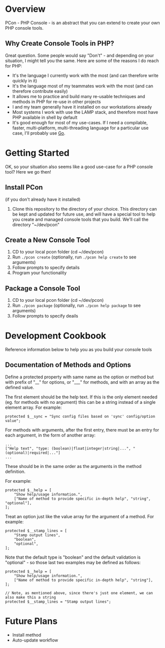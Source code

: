 # Overview
PCon - PHP Console - is an abstract that you can extend to create your own PHP console tools.

## Why Create Console Tools in PHP?
Great question.  Some people would say "Don't" - and depending on your situation, I might tell you
the same.  Here are some of the reasons I do reach for PHP:

 - It's the language I currently work with the most (and can therefore write quickly in it)
 - It's the language most of my teammates work with the most (and can therefore contribute easily)
 - It allows me to practice and build many re-usable techniques and methods in PHP for re-use in
   other projects
 - I and my team generally have it installed on our workstations already
 - Most systems I work with use the LAMP stack, and therefore most have PHP available in shell by
   default
 - It's good enough for most of my use-cases.  If I need a compilable, faster,
   multi-platform, multi-threading language for a particular use case, I'll probably use [Go](http://golang.org).

# Getting Started
OK, so your situation also seems like a good use-case for a PHP console tool?  Here we go then!

## Install PCon
(if you don't already have it installed)

 1. Clone this repository to the directory of your choice.  This directory can be kept and updated for
    future use, and will have a special tool to help you create and managed console tools that you
    build.  We'll call the directory "~/dev/pcon"

## Create a New Console Tool
 1. CD to your local pcon folder (cd ~/dev/pcon)
 2. Run `./pcon create` (optionally, run `./pcon help create` to see arguments)
 3. Follow prompts to specify details
 4. Program your functionality

## Package a Console Tool
 1. CD to your local pcon folder (cd ~/dev/pcon)
 2. Run `./pcon package` (optionally, run `./pcon help package` to see arguments)
 3. Follow prompts to specify deails

# Development Cookbook
Reference information below to help you as you build your console tools

## Documentation of Methods and Options
Define a protected property with same name as the option or method but with prefix of "\_\_" for
options, or "\_\_\_" for methods, and with an array as the defined value.

The first element should be the help text.  If this is the only element needed (eg. for methods with
no argument) this can be a string instead of a single element array. For example:

    protected $__sync = "Sync config files based on 'sync' config/option value";

For methods with arguments, after the first entry, there must be an entry for each argument, in the form of another array:

    ...
    ["Help text", "type: (boolean)|float|integer|string|...", "(optional)|required|..."]
    ...

These should be in the same order as the arguments in the method definition.

For example:

    protected $__help = [
        "Show help/usage information.",
        ["Name of method to provide specific in-depth help", "string", "optional"],
    ];

Treat an option just like the value array for the argument of a method.  For example:

    protected $__stamp_lines = [
        "Stamp output lines",
        "boolean",
        "optional",
    ];

Note that the default type is "boolean" and the default validation is "optional" - so those last two
examples may be defined as follows:

    protected $__help = [
        "Show help/usage information.",
        ["Name of method to provide specific in-depth help", "string"],
    ];

    // Note, as mentioned above, since there's just one element, we can also make this a string
    protected $__stamp_lines = "Stamp output lines";

# Future Plans
 - Install method
 - Auto-update workflow
